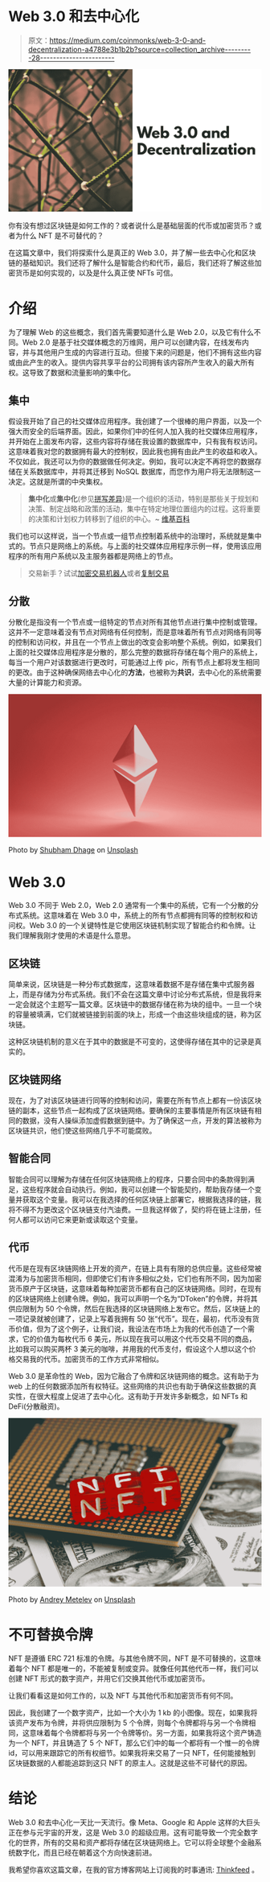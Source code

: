 # Web 3.0 和去中心化

> 原文：<https://medium.com/coinmonks/web-3-0-and-decentralization-a4788e3b1b2b?source=collection_archive---------28----------------------->

![](img/984db423286751d88779ba0c2f280d13.png)

你有没有想过区块链是如何工作的？或者说什么是基础层面的代币或加密货币？或者为什么 NFT 是不可替代的？

在这篇文章中，我们将探索什么是真正的 Web 3.0，并了解一些去中心化和区块链的基础知识。我们还将了解什么是智能合约和代币，最后，我们还将了解这些加密货币是如何实现的，以及是什么真正使 NFTs 可信。

# 介绍

为了理解 Web 的这些概念，我们首先需要知道什么是 Web 2.0，以及它有什么不同。Web 2.0 是基于社交媒体概念的万维网，用户可以创建内容，在线发布内容，并与其他用户生成的内容进行互动。但接下来的问题是，他们不拥有这些内容或由此产生的收入。提供内容共享平台的公司拥有该内容所产生收入的最大所有权。这导致了数据和流量影响的集中化。

## 集中

假设我开始了自己的社交媒体应用程序。我创建了一个很棒的用户界面，以及一个强大而安全的后端界面。因此，如果你们中的任何人加入我的社交媒体应用程序，并开始在上面发布内容，这些内容将存储在我设置的数据库中，只有我有权访问。这意味着我对您的数据拥有最大的控制权，因此我也拥有由此产生的收益和收入。不仅如此，我还可以为你的数据做任何决定。例如，我可以决定不再将您的数据存储在关系数据库中，并将其迁移到 NoSQL 数据库，而您作为用户将无法限制这一决定。这就是所谓的中央集权。

> **集中化**或**集中化**(参见[拼写差异](https://en.wikipedia.org/wiki/American_and_British_English_spelling_differences#iseize))是一个组织的活动，特别是那些关于规划和决策、制定战略和政策的活动，集中在特定地理位置组内的过程。这将重要的决策和计划权力转移到了组织的中心。~ [维基百科](https://en.wikipedia.org/wiki/Centralisation)

我们也可以这样说，当一个节点或一组节点控制着系统中的治理时，系统就是集中式的。节点只是网络上的系统。与上面的社交媒体应用程序示例一样，使用该应用程序的所有用户系统以及主服务器都是网络上的节点。

> 交易新手？试试[加密交易机器人](/coinmonks/crypto-trading-bot-c2ffce8acb2a)或者[复制交易](/coinmonks/top-10-crypto-copy-trading-platforms-for-beginners-d0c37c7d698c)

## 分散

分散化是指没有一个节点或一组特定的节点对所有其他节点进行集中控制或管理。这并不一定意味着没有节点对网络有任何控制，而是意味着所有节点对网络有同等的控制和访问权，并且在一个节点上做出的改变会影响整个系统。例如，如果我们上面的社交媒体应用程序是分散的，那么完整的数据将存储在每个用户的系统上，每当一个用户对该数据进行更改时，可能通过上传 pic，所有节点上都将发生相同的更改。由于这种确保网络去中心化的**方法**，也被称为**共识**，去中心化的系统需要大量的计算能力和资源。

![](img/d7182cbbc7cdda8c5c1533bc0eb3025c.png)

Photo by [Shubham Dhage](https://unsplash.com/@theshubhamdhage?utm_source=medium&utm_medium=referral) on [Unsplash](https://unsplash.com?utm_source=medium&utm_medium=referral)

# Web 3.0

Web 3.0 不同于 Web 2.0，Web 2.0 通常有一个集中的系统，它有一个分散的分布式系统。这意味着在 Web 3.0 中，系统上的所有节点都拥有同等的控制权和访问权。Web 3.0 的一个关键特性是它使用区块链机制实现了智能合约和令牌。让我们理解我刚才使用的术语是什么意思。

## 区块链

简单来说，区块链是一种分布式数据库，这意味着数据不是存储在集中式服务器上，而是存储为分布式系统。我们不会在这篇文章中讨论分布式系统，但是我将来一定会就这个主题写一篇文章。区块链中的数据存储在称为块的组中。一旦一个块的容量被填满，它们就被链接到前面的块上，形成一个由这些块组成的链，称为区块链。

这种区块链机制的意义在于其中的数据是不可变的，这使得存储在其中的记录是真实的。

## 区块链网络

现在，为了对该区块链进行同等的控制和访问，需要在所有节点上都有一份该区块链的副本，这些节点一起构成了区块链网络。要确保的主要事情是所有区块链有相同的数据，没有人操纵添加虚假数据到链中。为了确保这一点，开发的算法被称为区块链共识，他们使这些网络几乎不可能腐败。

## 智能合同

智能合同可以理解为存储在任何区块链网络上的程序，只要合同中的条款得到满足，这些程序就会自动执行。例如，我可以创建一个智能契约，帮助我存储一个变量并获取这个变量。我可以在我选择的任何区块链上部署它，根据我选择的链，我将不得不为更改这个区块链支付汽油费。一旦我这样做了，契约将在链上注册，任何人都可以访问它来更新或读取这个变量。

## 代币

代币是在现有区块链网络上开发的资产，在链上具有有限的总供应量。这些经常被混淆为与加密货币相同，但即使它们有许多相似之处，它们也有所不同，因为加密货币原产于区块链，这意味着每种加密货币都有自己的区块链网络。同时，在现有的区块链网络上创建令牌。例如，我可以声明一个名为“DToken”的令牌，并将其供应限制为 50 个令牌，然后在我选择的区块链网络上发布它。然后，区块链上的一项记录就被创建了，记录上写着我拥有 50 张“代币”。现在，最初，代币没有货币价值，但为了这个例子，让我们说，我设法在市场上为我的代币创造了一个需求，它的价值为每枚代币 6 美元，所以现在我可以用这个代币交易不同的商品，比如我可以购买两杯 3 美元的咖啡，并用我的代币支付，假设这个人想以这个价格交易我的代币。加密货币的工作方式非常相似。

Web 3.0 是革命性的 Web，因为它融合了令牌和区块链网络的概念。这有助于为 web 上的任何数据添加所有权特征。这些网络的共识也有助于确保这些数据的真实性，在很大程度上促进了去中心化。这有助于开发许多新概念，如 NFTs 和 DeFi(分散融资)。

![](img/7b629a73984cc43b61abc9c8479cd534.png)

Photo by [Andrey Metelev](https://unsplash.com/@metelevan?utm_source=medium&utm_medium=referral) on [Unsplash](https://unsplash.com?utm_source=medium&utm_medium=referral)

# 不可替换令牌

NFT 是遵循 ERC 721 标准的令牌。与其他令牌不同，NFT 是不可替换的，这意味着每个 NFT 都是唯一的，不能被复制或变异。就像任何其他代币一样，我们可以创建 NFT 形式的数字资产，并用它们交换其他代币或加密货币。

让我们看看这是如何工作的，以及 NFT 与其他代币和加密货币有何不同。

因此，我创建了一个数字资产，比如一个大小为 1 kb 的小图像。现在，如果我将该资产发布为令牌，并将供应限制为 5 个令牌，则每个令牌都将与另一个令牌相同，这意味着每个令牌都将与另一个令牌等价。另一方面，如果我将这个资产铸造为一个 NFT，并且铸造了 5 个 NFT，那么它们中的每一个都将有一个惟一的令牌 id，可以用来跟踪它的所有权细节。如果我将来交易了一只 NFT，任何能接触到区块链数据的人都能追踪到这只 NFT 的原主人。这就是这些不可替代的原因。

# 结论

Web 3.0 和去中心化一天比一天流行。像 Meta、Google 和 Apple 这样的大巨头正在参与元宇宙的开发，这是 Web 3.0 的超级应用。这有可能导致一个完全数字化的世界，所有的交易和资产都将存储在区块链网络上。它可以将全球整个金融系统数字化，而且已经在朝着这个方向快速前进。

我希望你喜欢这篇文章，在我的官方博客网站上订阅我的时事通讯: [Thinkfeed](https://thinkfeed.divyesshm.com) 。